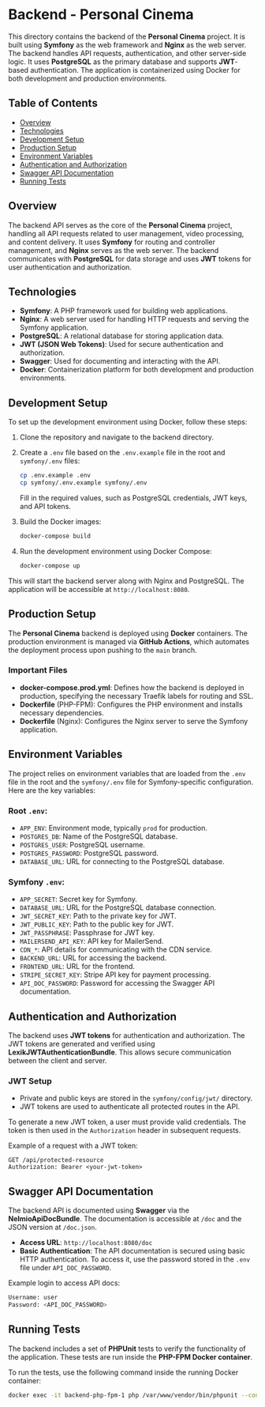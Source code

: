 # Backend - Personal Cinema

This directory contains the backend of the **Personal Cinema** project. It is built using **Symfony** as the web framework and **Nginx** as the web server. The backend handles API requests, authentication, and other server-side logic. It uses **PostgreSQL** as the primary database and supports **JWT**-based authentication. The application is containerized using Docker for both development and production environments.

## Table of Contents
- [Overview](#overview)
- [Technologies](#technologies)
- [Development Setup](#development-setup)
- [Production Setup](#production-setup)
- [Environment Variables](#environment-variables)
- [Authentication and Authorization](#authentication-and-authorization)
- [Swagger API Documentation](#swagger-api-documentation)
- [Running Tests](#running-tests)

## Overview

The backend API serves as the core of the **Personal Cinema** project, handling all API requests related to user management, video processing, and content delivery. It uses **Symfony** for routing and controller management, and **Nginx** serves as the web server. The backend communicates with **PostgreSQL** for data storage and uses **JWT** tokens for user authentication and authorization.

## Technologies

- **Symfony**: A PHP framework used for building web applications.
- **Nginx**: A web server used for handling HTTP requests and serving the Symfony application.
- **PostgreSQL**: A relational database for storing application data.
- **JWT (JSON Web Tokens)**: Used for secure authentication and authorization.
- **Swagger**: Used for documenting and interacting with the API.
- **Docker**: Containerization platform for both development and production environments.

## Development Setup

To set up the development environment using Docker, follow these steps:

1. Clone the repository and navigate to the backend directory.
2. Create a `.env` file based on the `.env.example` file in the root and `symfony/.env` files:
    ```bash
    cp .env.example .env
    cp symfony/.env.example symfony/.env
    ```
   Fill in the required values, such as PostgreSQL credentials, JWT keys, and API tokens.

3. Build the Docker images:
    ```bash
    docker-compose build
    ```

4. Run the development environment using Docker Compose:
    ```bash
    docker-compose up
    ```

This will start the backend server along with Nginx and PostgreSQL. The application will be accessible at `http://localhost:8080`.

## Production Setup

The **Personal Cinema** backend is deployed using **Docker** containers. The production environment is managed via **GitHub Actions**, which automates the deployment process upon pushing to the `main` branch.

### Important Files

- **docker-compose.prod.yml**: Defines how the backend is deployed in production, specifying the necessary Traefik labels for routing and SSL.
- **Dockerfile** (PHP-FPM): Configures the PHP environment and installs necessary dependencies.
- **Dockerfile** (Nginx): Configures the Nginx server to serve the Symfony application.

## Environment Variables

The project relies on environment variables that are loaded from the `.env` file in the root and the `symfony/.env` file for Symfony-specific configuration. Here are the key variables:

### Root `.env`:

- `APP_ENV`: Environment mode, typically `prod` for production.
- `POSTGRES_DB`: Name of the PostgreSQL database.
- `POSTGRES_USER`: PostgreSQL username.
- `POSTGRES_PASSWORD`: PostgreSQL password.
- `DATABASE_URL`: URL for connecting to the PostgreSQL database.

### Symfony `.env`:

- `APP_SECRET`: Secret key for Symfony.
- `DATABASE_URL`: URL for the PostgreSQL database connection.
- `JWT_SECRET_KEY`: Path to the private key for JWT.
- `JWT_PUBLIC_KEY`: Path to the public key for JWT.
- `JWT_PASSPHRASE`: Passphrase for JWT key.
- `MAILERSEND_API_KEY`: API key for MailerSend.
- `CDN_*`: API details for communicating with the CDN service.
- `BACKEND_URL`: URL for accessing the backend.
- `FRONTEND_URL`: URL for the frontend.
- `STRIPE_SECRET_KEY`: Stripe API key for payment processing.
- `API_DOC_PASSWORD`: Password for accessing the Swagger API documentation.

## Authentication and Authorization

The backend uses **JWT tokens** for authentication and authorization. The JWT tokens are generated and verified using **LexikJWTAuthenticationBundle**. This allows secure communication between the client and server.

### JWT Setup

- Private and public keys are stored in the `symfony/config/jwt/` directory.
- JWT tokens are used to authenticate all protected routes in the API.

To generate a new JWT token, a user must provide valid credentials. The token is then used in the `Authorization` header in subsequent requests.

Example of a request with a JWT token:
```http
GET /api/protected-resource
Authorization: Bearer <your-jwt-token>
```

## Swagger API Documentation

The backend API is documented using **Swagger** via the **NelmioApiDocBundle**. The documentation is accessible at `/doc` and the JSON version at `/doc.json`.

- **Access URL**: `http://localhost:8080/doc`
- **Basic Authentication**: The API documentation is secured using basic HTTP authentication. To access it, use the password stored in the `.env` file under `API_DOC_PASSWORD`.

Example login to access API docs:
```bash
Username: user
Password: <API_DOC_PASSWORD>
```


## Running Tests

The backend includes a set of **PHPUnit** tests to verify the functionality of the application. These tests are run inside the **PHP-FPM Docker container**.

To run the tests, use the following command inside the running Docker container:

```bash
docker exec -it backend-php-fpm-1 php /var/www/vendor/bin/phpunit --configuration /var/www/phpunit.xml.dist

